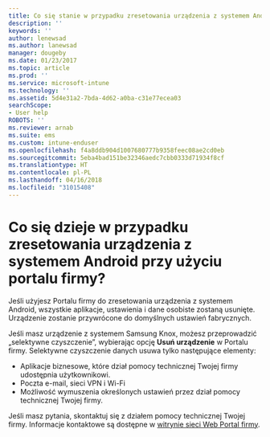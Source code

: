 ```yaml
---
title: Co się stanie w przypadku zresetowania urządzenia z systemem Android? | Microsoft Docs
description: ''
keywords: ''
author: lenewsad
ms.author: lanewsad
manager: dougeby
ms.date: 01/23/2017
ms.topic: article
ms.prod: ''
ms.service: microsoft-intune
ms.technology: ''
ms.assetid: 5d4e31a2-7bda-4d62-a0ba-c31e77ecea03
searchScope:
- User help
ROBOTS: ''
ms.reviewer: arnab
ms.suite: ems
ms.custom: intune-enduser
ms.openlocfilehash: f4a8ddb904d1007680777b9358feec08ae2cd0eb
ms.sourcegitcommit: 5eba4bad151be32346aedc7cbb0333d71934f8cf
ms.translationtype: HT
ms.contentlocale: pl-PL
ms.lasthandoff: 04/16/2018
ms.locfileid: "31015408"
---
```

# <a name="what-happens-if-you-reset-your-android-device-using-the-company-portal"></a>Co się dzieje w przypadku zresetowania urządzenia z systemem Android przy użyciu portalu firmy?

Jeśli użyjesz Portalu firmy do zresetowania urządzenia z systemem Android, wszystkie aplikacje, ustawienia i dane osobiste zostaną usunięte. Urządzenie zostanie przywrócone do domyślnych ustawień fabrycznych.

Jeśli masz urządzenie z systemem Samsung Knox, możesz przeprowadzić „selektywne czyszczenie”, wybierając opcję **Usuń urządzenie** w Portalu firmy. Selektywne czyszczenie danych usuwa tylko następujące elementy:

- Aplikacje biznesowe, które dział pomocy technicznej Twojej firmy udostępnia użytkownikowi.
- Poczta e-mail, sieci VPN i Wi-Fi
- Możliwość wymuszenia określonych ustawień przez dział pomocy technicznej Twojej firmy.

Jeśli masz pytania, skontaktuj się z działem pomocy technicznej Twojej firmy. Informacje kontaktowe są dostępne w [witrynie sieci Web Portal firmy](https://portal.manage.microsoft.com#HelpDeskDialog).
